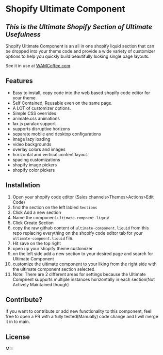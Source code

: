 # Shopify Ultimate Component
## _This is the Ultimate Shopify Section of Ultimate Usefulness_

Shopify Ultimate Component is an all in one shopify liquid section that can be dropped 
into your thems code and provide a wide variety of customizer options to help you 
quickly build beautifully looking single page layouts.

See it in use at [WAMCoffee.com](https://wamcoffee.com)

## Features

- Easy to install, copy code into the web based shopify code editor for your theme.
- Self Contained, Reusable even on the same page.
- A LOT of customizer options.
- Simple CSS overrides
- animate.css animations
- lax.js paralax support
- supports disruptive horizons
- separate mobile and desktop configurations
- image lazy loading
- video backgrounds
- overlay colors and images
- horizontal and vertical content layout.
- spacing customizations
- shopify image pickers
- shopify color pickers

## Installation
1. Open your shopify code editor (Sales channels>Themes>Actions>Edit Code)
2. find the section on the left labled `Sections`
3. Click Add a new section
4. Name the component `ultimate-compnent.liquid`
5. Click Create Section
6. copy the raw github content of `ultimate-component.liquid` from this repo replacing everything on the shopify code editor tab for your `ultimate-compnent.liquid` file.
7. Hit save on the top right
8. open up your shopify theme customizer
9. on the left side add a new section to your desired page and search for Ultimate Component
10. customize the ultimate component to your liking from the right side with the ultimate component section selected.
11. Note: There are 2 different areas for settings because the Ultimate Compnent supports multiple instances horizontally in each section(Not Actively Maintained though)
 

## Contribute?

If you want to contribute or add new functionality to this component, feel free to open a PR with a fully tested(Manually) code change and I will merge it in to main.

## License

MIT
